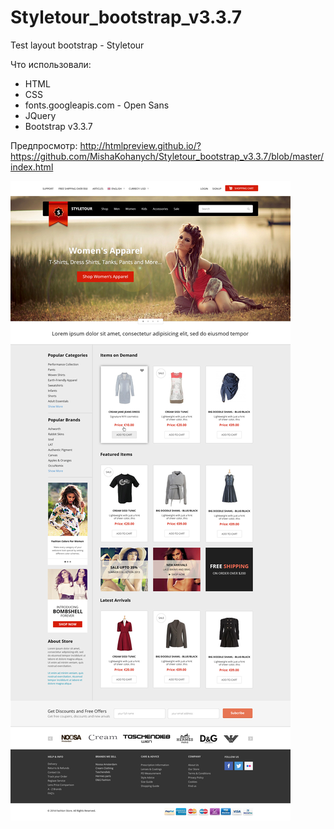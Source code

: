 # Styletour_bootstrap_v3.3.7

Test layout bootstrap - Styletour

Что использовали:
- HTML
- CSS
- fonts.googleapis.com - Open Sans
- JQuery
- Bootstrap v3.3.7

Предпросмотр: http://htmlpreview.github.io/?https://github.com/MishaKohanych/Styletour_bootstrap_v3.3.7/blob/master/index.html


![Макет проекту](https://github.com/MishaKohanych/Styletour_bootstrap_v3.3.7/blob/master/layout.jpg)